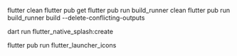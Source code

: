 
flutter clean
flutter pub get
flutter pub run build_runner clean
flutter pub run build_runner build --delete-conflicting-outputs



dart run flutter_native_splash:create


flutter pub run flutter_launcher_icons

    